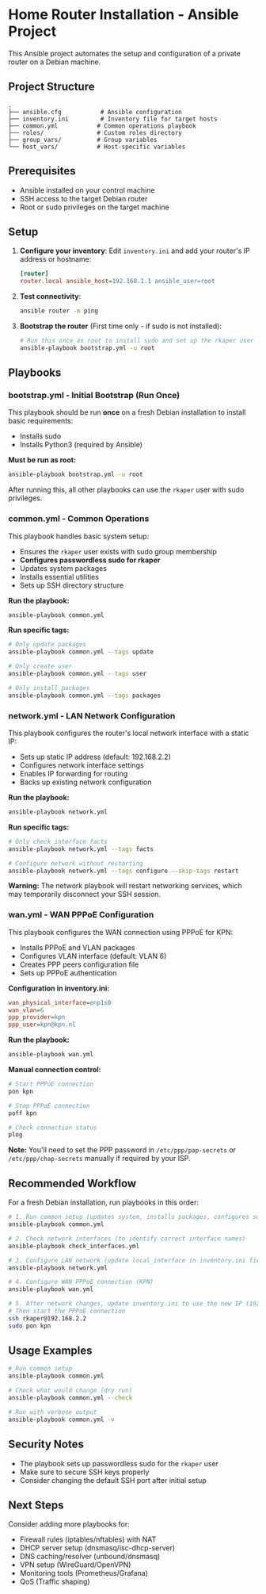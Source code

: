 # Home Router Installation - Ansible Project

This Ansible project automates the setup and configuration of a private router on a Debian machine.

## Project Structure

```
.
├── ansible.cfg           # Ansible configuration
├── inventory.ini         # Inventory file for target hosts
├── common.yml           # Common operations playbook
├── roles/               # Custom roles directory
├── group_vars/          # Group variables
└── host_vars/           # Host-specific variables
```

## Prerequisites

- Ansible installed on your control machine
- SSH access to the target Debian router
- Root or sudo privileges on the target machine

## Setup

1. **Configure your inventory**: Edit `inventory.ini` and add your router's IP address or hostname:
   ```ini
   [router]
   router.local ansible_host=192.168.1.1 ansible_user=root
   ```

2. **Test connectivity**:
   ```bash
   ansible router -m ping
   ```

3. **Bootstrap the router** (First time only - if sudo is not installed):
   ```bash
   # Run this once as root to install sudo and set up the rkaper user
   ansible-playbook bootstrap.yml -u root
   ```

## Playbooks

### bootstrap.yml - Initial Bootstrap (Run Once)

This playbook should be run **once** on a fresh Debian installation to install basic requirements:
- Installs sudo
- Installs Python3 (required by Ansible)

**Must be run as root:**
```bash
ansible-playbook bootstrap.yml -u root
```

After running this, all other playbooks can use the `rkaper` user with sudo privileges.

### common.yml - Common Operations

This playbook handles basic system setup:
- Ensures the `rkaper` user exists with sudo group membership
- **Configures passwordless sudo for rkaper**
- Updates system packages
- Installs essential utilities
- Sets up SSH directory structure

**Run the playbook:**
```bash
ansible-playbook common.yml
```

**Run specific tags:**
```bash
# Only update packages
ansible-playbook common.yml --tags update

# Only create user
ansible-playbook common.yml --tags user

# Only install packages
ansible-playbook common.yml --tags packages
```

### network.yml - LAN Network Configuration

This playbook configures the router's local network interface with a static IP:
- Sets up static IP address (default: 192.168.2.2)
- Configures network interface settings
- Enables IP forwarding for routing
- Backs up existing network configuration

**Run the playbook:**
```bash
ansible-playbook network.yml
```

**Run specific tags:**
```bash
# Only check interface facts
ansible-playbook network.yml --tags facts

# Configure network without restarting
ansible-playbook network.yml --tags configure --skip-tags restart
```

**Warning:** The network playbook will restart networking services, which may temporarily disconnect your SSH session.

### wan.yml - WAN PPPoE Configuration

This playbook configures the WAN connection using PPPoE for KPN:
- Installs PPPoE and VLAN packages
- Configures VLAN interface (default: VLAN 6)
- Creates PPP peers configuration file
- Sets up PPPoE authentication

**Configuration in inventory.ini:**
```ini
wan_physical_interface=enp1s0
wan_vlan=6
ppp_provider=kpn
ppp_user=kpn@kpn.nl
```

**Run the playbook:**
```bash
ansible-playbook wan.yml
```

**Manual connection control:**
```bash
# Start PPPoE connection
pon kpn

# Stop PPPoE connection
poff kpn

# Check connection status
plog
```

**Note:** You'll need to set the PPP password in `/etc/ppp/pap-secrets` or `/etc/ppp/chap-secrets` manually if required by your ISP.

## Recommended Workflow

For a fresh Debian installation, run playbooks in this order:

```bash
# 1. Run common setup (updates system, installs packages, configures sudo)
ansible-playbook common.yml

# 2. Check network interfaces (to identify correct interface names)
ansible-playbook check_interfaces.yml

# 3. Configure LAN network (update local_interface in inventory.ini first if needed)
ansible-playbook network.yml

# 4. Configure WAN PPPoE connection (KPN)
ansible-playbook wan.yml

# 5. After network changes, update inventory.ini to use the new IP (192.168.2.2)
# Then start the PPPoE connection
ssh rkaper@192.168.2.2
sudo pon kpn
```

## Usage Examples

```bash
# Run common setup
ansible-playbook common.yml

# Check what would change (dry run)
ansible-playbook common.yml --check

# Run with verbose output
ansible-playbook common.yml -v
```

## Security Notes

- The playbook sets up passwordless sudo for the `rkaper` user
- Make sure to secure SSH keys properly
- Consider changing the default SSH port after initial setup

## Next Steps

Consider adding more playbooks for:
- Firewall rules (iptables/nftables) with NAT
- DHCP server setup (dnsmasq/isc-dhcp-server)
- DNS caching/resolver (unbound/dnsmasq)
- VPN setup (WireGuard/OpenVPN)
- Monitoring tools (Prometheus/Grafana)
- QoS (Traffic shaping)

